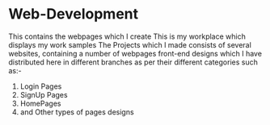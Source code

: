 # Web-Development
This contains the webpages which I create
This is my workplace which displays my work samples
The Projects which I made consists of several websites, containing a number of webpages front-end designs which I have distributed here in different branches as per their different categories such as:-
1. Login Pages
2. SignUp Pages
3. HomePages
4. and Other types of pages designs
